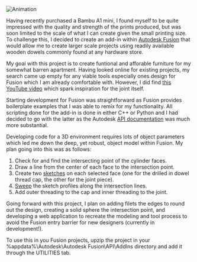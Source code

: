 ![Animation](https://github.com/user-attachments/assets/fd9993d5-7ce8-4022-b4be-dc1fbd60ebca)


Having recently purchased a Bambu A1 mini, I found myself to be quite impressed with the quality and strength of the prints produced, but was soon limited to the scale of what I can create given the small printing size. To challenge this, I decided to create an add-in within [Autodesk Fusion](https://www.autodesk.com/products/fusion-360/overview) that would allow me to create larger scale projects using readily available wooden dowels commonly found at any hardware store.

My goal with this project is to create funtional and afforable furniture for my somewhat barren apartment. Having looked online for existing projects, my search came up empty for any viable tools especially ones design for Fusion which I am already comfortable with. However, I did find [this YouTube video](https://www.youtube.com/watch?v=CltgaYb8Gkw) which spark inspiration for the joint itself. 

Starting development for Fusion was straightforward as Fusion provides boilerplate examples that I was able to remix for my functionality. All scripting done for the add-in is done in either C++ or Python and I had decided to go with the latter as the Autodesk [API documentation](https://help.autodesk.com/view/fusion360/ENU/?guid=GUID-A92A4B10-3781-4925-94C6-47DA85A4F65A) was much more substantial.    

Developing code for a 3D environment requires lots of object parameters which led me down the deep, yet robust, object model within Fusion. My plan going into this was as follows: 
1. Check for and find the intersecting point of the cylinder faces.
2. Draw a line from the center of each face to the intersection point.
3. Create two [sketches](https://help.autodesk.com/view/fusion360/ENU/?guid=SKT-3D-SKETCH) on each selected face (one for the drilled in dowel thread cap, the other for the joint piece).
4. [Sweep](https://help.autodesk.com/view/fusion360/ENU/?guid=SLD-SWEEP-SOLID) the sketch profiles along the intersection lines.  
5. Add outer threading to the cap and inner threading to the joint.

Going forward with this project, I plan on adding filets the edges to round out the design, creating a solid sphere the intersection point, and developing a web application to recreate the modeling and tool process to avoid the Fusion entry barrier for new designers (currently in development!). 

To use this in you Fusion projects, upzip the project in your %appdata%\Autodesk\Autodesk Fusion\API\AddIns directory and add it through the UTILITIES tab.
